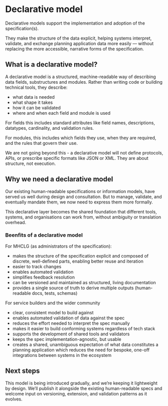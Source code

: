 # Declarative model

Declarative models support the implementation and adoption of the specification(s).

They make the structure of the data explicit, helping systems interpret, validate, and exchange planning application data more easily — without replacing the more accessible, narrative forms of the specification.

## What is a declarative model?

A declarative model is a structured, machine-readable way of describing data fields, substructures and modules. Rather than writing code or building technical tools, they describe:

* what data is needed
* what shape it takes
* how it can be validated
* where and when each field and module is used

For fields this includes standard attributes like field names, descriptions, datatypes, cardinality, and validation rules.

For modules, this includes which fields they use, when they are required, and the rules that govern their use.

We are not going beyond this - a declarative model will not define protocols, APIs, or prescribe specific formats like JSON or XML. They are about structure, not execution.

## Why we need a declarative model

Our existing human-readable specifications or information models, have served us well during design and consultation. But to manage, validate, and eventually mandate them, we now need to express them more formally.

This declarative layer becomes the shared foundation that different tools, systems, and organisations can work from, without ambiguity or translation overhead.

### Beenfits of a declarative model

For MHCLG (as administrators of the specification):

* makes the structure of the specification explicit and composed of discrete, well-defined parts, enabling better reuse and iteration
* easier to track changes
* enables automated validation 
* simplifies feedback resolution
* can be versioned and maintained as structured, living documentation
* provides a single source of truth to derive multiple outputs (human-readable docs, tests, schemas)

For service builders and the wider community

* clear, consistent model to build against
* enables automated validation of data against the spec
* reduces the effort needed to interpret the spec manually
* makes it easier to build conforming systems regardless of tech stack
* supports the development of shared tools and validators
* keeps the spec implementation-agnostic, but usable
* creates a shared, unambiguous expectation of what data constitutes a planning application which reduces the need for bespoke, one-off integrations between systems in the ecosystem

## Next steps

This model is being introduced gradually, and we’re keeping it lightweight by design. We’ll publish it alongside the existing human-readable specs and welcome input on versioning, extension, and validation patterns as it evolves.
